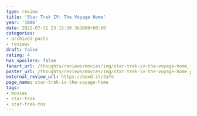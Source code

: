 ```yaml
---
type: review
title: 'Star Trek IV: The Voyage Home'
year: '1986'
date: 2022-07-31 23:15:50.361000+00:00
categories:
- archived-posts
- reviews
draft: false
rating: 4
has_spoilers: false
fanart_url: /thoughts/reviews/movies/img/star-trek-iv-the-voyage-home_fanart.png
poster_url: /thoughts/reviews/movies/img/star-trek-iv-the-voyage-home_poster.png
external_review_url: https://boxd.it/2aYe
page_name: star-trek-iv-the-voyage-home
tags:
- movies
- star-trek
- star-trek-tos
---
```


